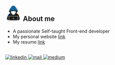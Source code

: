 	
## <picture><img src = "https://github.com/0xAbdulKhalid/0xAbdulKhalid/raw/main/assets/mdImages/about_me.gif" width = 50px></picture> **About me**

- A passionate Self-taught Front-end developer
- My personal website [link](https://mujahidin.netlify.app)
- My resume [link](https://www.canva.com/design/DAFX1V5VT_0/MHEZoNPdG-Drs8fCJYAqkQ/view?utm_content=DAFX1V5VT_0&utm_campaign=designshare&utm_medium=link&utm_source=publishsharelink)
<br>
<div style={{display:"flex">
<a href="[https://www.linkedin.com/in/mujahidin-8a5296242]" target="_blank">
<img src="https://img.shields.io/badge/linkedin-%2300acee.svg?&logo=linkedin" alt=linkedin />
</a>
<a href="mailto:mujahidin28394@gmail.com" target="_blank">
<img src="https://img.shields.io/badge/gmail-%23EA4335.svg?logo=gmail&logoColor=white" alt=mail  />
</a>
	<a href="[https://medium.com/@mujahidindev]" target="_blank">
<img src="https://img.shields.io/badge/medium-%0000000.svg?logo=medium&logoColor=white" alt=medium  />
</a>
</div>
	


